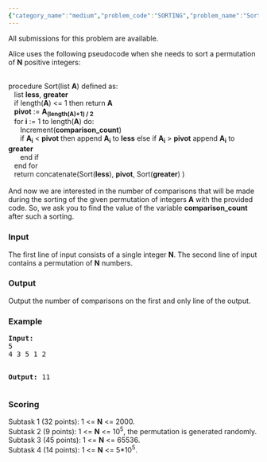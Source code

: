 ```yaml
---
{"category_name":"medium","problem_code":"SORTING","problem_name":"Sorting","languages_supported":{"0":"ADA","1":"ASM","2":"BASH","3":"BF","4":"C","5":"C99 strict","6":"CAML","7":"CLOJ","8":"CLPS","9":"CPP 4.3.2","10":"CPP 4.9.2","11":"CPP14","12":"CS2","13":"D","14":"ERL","15":"FORT","16":"FS","17":"GO","18":"HASK","19":"ICK","20":"ICON","21":"JAVA","22":"JS","23":"LISP clisp","24":"LISP sbcl","25":"LUA","26":"NEM","27":"NICE","28":"NODEJS","29":"PAS fpc","30":"PAS gpc","31":"PERL","32":"PERL6","33":"PHP","34":"PIKE","35":"PRLG","36":"PYTH","37":"PYTH 3.4","38":"RUBY","39":"SCALA","40":"SCM guile","41":"SCM qobi","42":"ST","43":"TCL","44":"TEXT","45":"WSPC"},"max_timelimit":1,"source_sizelimit":50000,"problem_author":"xcwgf666","problem_tester":"Rubanenko","date_added":"20-07-2013","tags":{"0":"easy","1":"ltime03","2":"persistence","3":"segment","4":"xcwgf666"},"editorial_url":"http://discuss.codechef.com/problems/SORTING","time":{"view_start_date":1377419529,"submit_start_date":1377419529,"visible_start_date":1377419529,"end_date":1735669800},"layout":"problem"}
---
```

<span class="solution-visible-txt">All submissions for this problem are available.</span><p>Alice uses the following pseudocode when she needs to sort a permutation of <b>N</b> positive integers:<br>
<br>

procedure Sort(list <b>A</b>) defined as: <br>
   list <b>less</b>, <b>greater</b><br>
   if length(<b>A</b>) <= 1 then return <b>A</b><br>
   <b>pivot</b> := <b>A<sub>(length(A)+1) / 2</sub></b><br>
   for <b>i</b> := 1 to length(<b>A</b>) do:<br>
      Increment(<b>comparison_count</b>)<br>
      if <b>A<sub>i</sub></b> < <b>pivot</b> then append <b>A<sub>i</sub></b> to <b>less</b> else if <b>A<sub>i</sub></b> > <b>pivot</b> append <b>A<sub>i</sub></b> to <b>greater</b><br>
      end if<br>
   end for<br>
   return concatenate(Sort(<b>less</b>), <b>pivot</b>, Sort(<b>greater</b>) )<br>
<br>
And now we are interested in the number of comparisons that will be made during the sorting of the given permutation of integers <b>A</b> with the provided code. So, we ask you to find the value of the variable <b>comparison_count</b> after such a sorting.
</p>

<h3>Input</h3>
<p>The first line of input consists of a single integer <b>N</b>. The second line of input contains a permutation of <b>N</b> numbers. </p>

<h3>Output</h3>
<p>Output the number of comparisons on the first and only line of the output.</p>

<h3>Example</h3>
<pre><b>Input:</b>
5
4 3 5 1 2

<b>Output:</b>
11
</pre>

<h3>Scoring</h3>
Subtask 1 (32 points): 1 <= <b>N</b> <= 2000. <br>
Subtask 2 (9 points): 1 <= <b>N</b> <= 10<sup>5</sup>, the permutation is generated randomly.<br>
Subtask 3 (45 points): 1 <= <b>N</b> <= 65536. <br>
Subtask 4 (14 points): 1 <= <b>N</b> <= 5*10<sup>5</sup>.<br>